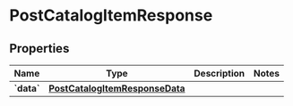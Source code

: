 
# PostCatalogItemResponse

## Properties
| Name | Type | Description | Notes |
| ------------ | ------------- | ------------- | ------------- |
| **&#x60;data&#x60;** | [**PostCatalogItemResponseData**](PostCatalogItemResponseData.md) |  |  |



